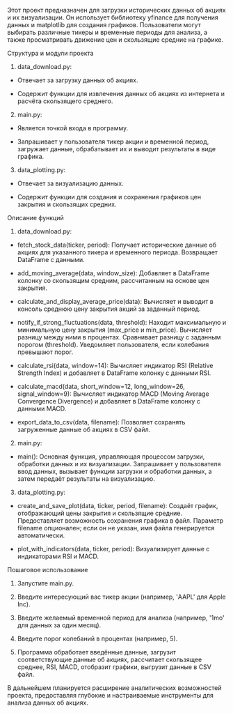 Этот проект предназначен для загрузки исторических данных об акциях и их визуализации. Он использует библиотеку yfinance для получения данных и matplotlib для создания графиков. Пользователи могут выбирать различные тикеры и временные периоды для анализа, а также просматривать движение цен и скользящие средние на графике.

Структура и модули проекта

1. data_download.py:

- Отвечает за загрузку данных об акциях.

- Содержит функции для извлечения данных об акциях из интернета и расчёта скользящего среднего.


2. main.py:

- Является точкой входа в программу.

- Запрашивает у пользователя тикер акции и временной период, загружает данные, обрабатывает их и выводит результаты в виде графика.


3. data_plotting.py:

- Отвечает за визуализацию данных.

- Содержит функции для создания и сохранения графиков цен закрытия и скользящих средних.


Описание функций


1. data_download.py:

- fetch_stock_data(ticker, period): Получает исторические данные об акциях для указанного тикера и временного периода. Возвращает DataFrame с данными.

- add_moving_average(data, window_size): Добавляет в DataFrame колонку со скользящим средним, рассчитанным на основе цен закрытия.

- calculate_and_display_average_price(data): Вычисляет и выводит в консоль среднюю цену закрытия акций за заданный период.

- notify_if_strong_fluctuations(data, threshold): Находит максимальную и минимальную цену закрытия (max_price и min_price).
    Вычисляет разницу между ними в процентах.
    Сравнивает разницу с заданным порогом (threshold).
    Уведомляет пользователя, если колебания превышают порог.

- calculate_rsi(data, window=14): Вычисляет индикатор RSI (Relative Strength Index) и добавляет в DataFrame колонку с данными RSI.

- calculate_macd(data, short_window=12, long_window=26, signal_window=9): Вычисляет индикатор MACD (Moving Average Convergence Divergence) и добавляет в DataFrame колонку с данными MACD.  

- export_data_to_csv(data, filename): Позволяет сохранять загруженные данные об акциях в CSV файл.
 
2. main.py:

- main(): Основная функция, управляющая процессом загрузки, обработки данных и их визуализации. Запрашивает у пользователя ввод данных, вызывает функции загрузки и обработки данных, а затем передаёт результаты на визуализацию.


3. data_plotting.py:

- create_and_save_plot(data, ticker, period, filename): Создаёт график, отображающий цены закрытия и скользящие средние. Предоставляет возможность сохранения графика в файл. Параметр filename опционален; если он не указан, имя файла генерируется автоматически.

- plot_with_indicators(data, ticker, period): Визуализирует данные с индикаторами RSI и MACD.

Пошаговое использование

1. Запустите main.py.

2. Введите интересующий вас тикер акции (например, 'AAPL' для Apple Inc).

3. Введите желаемый временной период для анализа (например, '1mo' для данных за один месяц).

4. Введите порог колебаний в процентах (например, 5).

5. Программа обработает введённые данные, загрузит соответствующие данные об акциях, рассчитает скользящее среднее, RSI, MACD, отобразит графики, выгрузит данные в CSV файл.


В дальнейшем планируется расширение аналитических возможностей проекта, предоставляя глубокие и настраиваемые инструменты для анализа данных об акциях.
